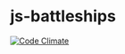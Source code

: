 # js-battleships

[![Code Climate](https://codeclimate.com/github/armi1189/js-battleships/badges/gpa.svg)](https://codeclimate.com/github/armi1189/js-battleships)
